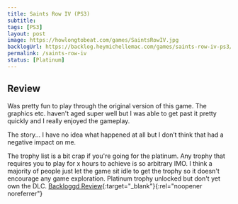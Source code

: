 ```yaml
---
title: Saints Row IV (PS3)
subtitle:
tags: [PS3]
layout: post
image: https://howlongtobeat.com/games/SaintsRowIV.jpg
backlogUrl: https://backlog.heymichellemac.com/games/saints-row-iv-ps3/
permalink: /saints-row-iv
status: [Platinum]
---
```


## Review

Was pretty fun to play through the original version of this game. The graphics etc. haven't aged super well but I was able to get past it pretty quickly and I really enjoyed the gameplay.

The story... I have no idea what happened at all but I don’t think that had a negative impact on me.

The trophy list is a bit crap if you're going for the platinum. Any trophy that requires you to play for x hours to achieve is so arbitrary IMO. I think a majority of people just let the game sit idle to get the trophy so it doesn't encourage any game exploration. Platinum trophy unlocked but don't yet own the DLC. [Backloggd Review](https://www.backloggd.com/u/MichelleMac/review/777457/){:target="\_blank"}{:rel="noopener noreferrer"}
